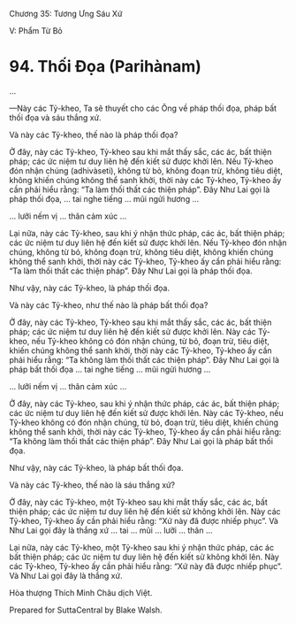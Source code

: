  

Chương 35: Tương Ưng Sáu Xứ

V: Phẩm Từ Bỏ

# 94\. Thối Ðọa (Parihànam)

…

—Này các Tỷ-kheo, Ta sẽ thuyết cho các Ông về pháp thối đọa, pháp bất thối đọa và sáu thắng xứ.

Và này các Tỷ-kheo, thế nào là pháp thối đọa?

Ở đây, này các Tỷ-kheo, Tỷ-kheo sau khi mắt thấy sắc, các ác, bất thiện pháp; các ức niệm tư duy liên hệ đến kiết sử được khởi lên. Nếu Tỷ-kheo đón nhận chúng (adhivàseti), không từ bỏ, không đoạn trừ, không tiêu diệt, không khiến chúng không thể sanh khởi, thời này các Tỷ-kheo, Tỷ-kheo ấy cần phải hiểu rằng: “Ta làm thối thất các thiện pháp”. Ðây Như Lai gọi là pháp thối đọa, … tai nghe tiếng … mũi ngửi hương …

… lưỡi nếm vị … thân cảm xúc …

Lại nữa, này các Tỷ-kheo, sau khi ý nhận thức pháp, các ác, bất thiện pháp; các ức niệm tư duy liên hệ đến kiết sử được khởi lên. Nếu Tỷ-kheo đón nhận chúng, không từ bỏ, không đoạn trừ, không tiêu diệt, không khiến chúng không thể sanh khởi, thời này các Tỷ-kheo, Tỷ-kheo ấy cần phải hiểu rằng: “Ta làm thối thất các thiện pháp”. Ðây Như Lai gọi là pháp thối đọa.

Như vậy, này các Tỷ-kheo, là pháp thối đọa.

Và này các Tỷ-kheo, như thế nào là pháp bất thối đọa?

Ở đây, này các Tỷ-kheo, Tỷ-kheo sau khi mắt thấy sắc, các ác, bất thiện pháp; các ức niệm tư duy liên hệ đến kiết sử được khởi lên. Này các Tỷ-kheo, nếu Tỷ-kheo không có đón nhận chúng, từ bỏ, đoạn trừ, tiêu diệt, khiến chúng không thể sanh khởi, thời này các Tỷ-kheo, Tỷ-kheo ấy cần phải hiểu rằng: “Ta không làm thối thất các thiện pháp”. Ðây Như Lai gọi là pháp bất thối đọa … tai nghe tiếng … mũi ngửi hương …

… lưỡi nếm vị … thân cảm xúc …

Ở đây, này các Tỷ-kheo, sau khi ý nhận thức pháp, các ác, bất thiện pháp; các ức niệm tư duy liên hệ đến kiết sử được khởi lên. Này các Tỷ-kheo, nếu Tỷ-kheo không có đón nhận chúng, từ bỏ, đoạn trừ, tiêu diệt, khiến chúng không thể sanh khởi, thời này các Tỷ-kheo, Tỷ-kheo ấy cần phải hiểu rằng: “Ta không làm thối thất các thiện pháp”. Ðây Như Lai gọi là pháp bất thối đọa.

Như vậy, này các Tỷ-kheo, là pháp bất thối đọa.

Và này các Tỷ-kheo, thế nào là sáu thắng xứ?

Ở đây, này các Tỷ-kheo, một Tỷ-kheo sau khi mắt thấy sắc, các ác, bất thiện pháp; các ức niệm tư duy liên hệ đến kiết sử không khởi lên. Này các Tỷ-kheo, Tỷ-kheo ấy cần phải hiểu rằng: “Xứ này đã được nhiếp phục”. Và Như Lai gọi đây là thắng xứ … tai … mũi … lưỡi … thân …

Lại nữa, này các Tỷ-kheo, một Tỷ-kheo sau khi ý nhận thức pháp, các ác bất thiện pháp; các ức niệm tư duy liên hệ đến kiết sử không khởi lên. Này các Tỷ-kheo, Tỷ-kheo ấy cần phải hiểu rằng: “Xứ này đã được nhiếp phục”. Và Như Lai gọi đây là thắng xứ.

Hòa thượng Thích Minh Châu dịch Việt.

Prepared for SuttaCentral by Blake Walsh.
